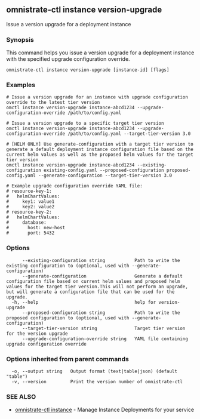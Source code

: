 ## omnistrate-ctl instance version-upgrade

Issue a version upgrade for a deployment instance

### Synopsis

This command helps you issue a version upgrade for a deployment instance with the specified upgrade configuration override.

```
omnistrate-ctl instance version-upgrade [instance-id] [flags]
```

### Examples

```
# Issue a version upgrade for an instance with upgrade configuration override to the latest tier version
omctl instance version-upgrade instance-abcd1234 --upgrade-configuration-override /path/to/config.yaml

# Issue a version upgrade to a specific target tier version
omctl instance version-upgrade instance-abcd1234 --upgrade-configuration-override /path/to/config.yaml --target-tier-version 3.0

# [HELM ONLY] Use generate-configuration with a target tier version to generate a default deployment instance configuration file based on the current helm values as well as the proposed helm values for the target tier version
omctl instance version-upgrade instance-abcd1234 --existing-configuration existing-config.yaml --proposed-configuration proposed-config.yaml --generate-configuration --target-tier-version 3.0

# Example upgrade configuration override YAML file:
# resource-key-1:
#   helmChartValues:
#     key1: value1
#     key2: value2
# resource-key-2:
#   helmChartValues:
#     database:
#       host: new-host
#       port: 5432
```

### Options

```
      --existing-configuration string           Path to write the existing configuration to (optional, used with --generate-configuration)
      --generate-configuration                  Generate a default configuration file based on current helm values and proposed helm values for the target tier version.This will not perform an upgrade, but will generate a configuration file that can be used for the upgrade.
  -h, --help                                    help for version-upgrade
      --proposed-configuration string           Path to write the proposed configuration to (optional, used with --generate-configuration)
      --target-tier-version string              Target tier version for the version upgrade
      --upgrade-configuration-override string   YAML file containing upgrade configuration override
```

### Options inherited from parent commands

```
  -o, --output string   Output format (text|table|json) (default "table")
  -v, --version         Print the version number of omnistrate-ctl
```

### SEE ALSO

- [omnistrate-ctl instance](omnistrate-ctl_instance.md) - Manage Instance Deployments for your service
